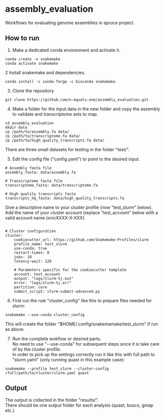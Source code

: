 # assembly_evaluation
Workflows for evaluating genome assemblies in spruce project.

## How to run

1. Make a dedicated conda environment and activate it.
```
conda create -n snakemake
conda activate snakemake
```

2 Install snakemake and dependencies. 
```
conda install -c conda-forge -c bioconda snakemake
```
3. Clone the repository
```
git clone https://github.com/n-equals-one/assembly_evaluation.git
```

4. Make a folder for the input data in the new folder and copy the assembly to validate and transcriptome sets to map.
```
cd assembly_evaluation
mkdir data
cp /path/to/assembly.fa data/
cp /path/to/transcriptome.fa data/
cp /path/to/high_quality_transcripts.fa data/
``` 
There are three small datasets for testing in the folder "test/".

5. Edit the config file ("config.yaml") to point to the desired input.
```
# Assembly fasta file
assembly_fasta: data/assembly.fa

# Transcriptome fasta file
transcriptome_fasta: data/transcriptome.fa

# High quality transcripts fasta
transcripts_hq_fasta: data/high_quality_transcripts.fa
```

Give a descriptive name to your cluster profile (now "test_slurm" below).  
Add the name of your cluster account (replace "test_account" below with a valid account name (snicXXXX-X-XXX).
```

# Cluster configuration
cluster:
    cookiecutter_url: https://github.com/Snakemake-Profiles/slurm
    profile_name: test_slurm
    use-conda: true
    restart-times: 0
    jobs: 10 
    latency-wait: 120

    # Parameters specific for the cookiecutter template
    account: test_account
    output: "logs/slurm-%j.out"
    error: "logs/slurm-%j.err"
    partition: core
    submit_script: slurm-submit-advanced.py
```

6. First run the rule "cluster_config" like this to prepare files needed for slurm:
```
snakemake --use-conda cluster_config
```
This will create the folder "$HOME/.config/snakemamake/test_slurm" if run as above.

7. Run the complete wokflow or desired parts.  
No need to use "--use-conda" for subsequent steps since it is take care of by the cluster profile.  
In order to pick up the settings correctly run it like this with full path to "slurm.yaml" (only running quast in this example case):
```
snakemake --profile test_slurm --cluster-config /full/path/to/cluster/slurm.yaml quast
```

## Output

The output is collected in the folder "results/".  
There should be one output folder for each analysis (quast, busco, gmap etc.)
